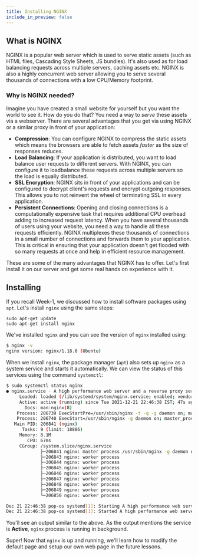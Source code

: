 ```yaml
---
title: Installing NGINX
include_in_preview: false
---
```


## What is NGINX

NGINX is a popular web server which is used to serve static assets (such as HTML files, Cascading Style Sheets, JS bundles). It's also used as for load balancing requests across multiple servers, caching assets etc. NGINX is also a highly concurrent web server allowing you to serve several thousands of connections with a low CPU/Memory footprint.

### Why is NGINX needed? 

Imagine you have created a small website for yourself but you want the world to see it. How do you do that? You need a way to _serve_ these assets via a webserver. There are several advantages that you get via using NGINX or a similar proxy in front of your application:

- **Compression**: You can configure NGINX to compress the static assets which means the browsers are able to fetch assets _faster_ as the size of responses reduces.
- **Load Balancing**: If your application is distributed, you want to load balance user requests to different servers. With NGINX, you can configure it to loadbalance these requests across multiple servers so the load is equally distributed.
- **SSL Encryption**: NGINX sits in front of your applications and can be configured to decrypt client's requests and encrypt outgoing responses. This allows you to not reinvent the wheel of terminating SSL in every application.
- **Persistent Connections**: Opening and closing connections is a computationally expensive task that requires additional CPU overhead adding to increased request latency. When you have several thousands of users using your website, you need a way to handle all these requests efficiently. NGINX multiplexes these thousands of connections in a small number of connections and forwards them to your application. This is critical in ensuring that your application doesn't get flooded with so many requests at once and help in efficient resource management. 

These are some of the many advantages that NGINX has to offer. Let's first install it on our server and get some real hands on experience with it.

## Installing

If you recall Week-1, we discussed how to install software packages using `apt`. Let's install `nginx` using the same steps:

```
sudo apt-get update
sudo apt-get install nginx
```

We've installed `nginx` and you can see the version of `nginx` installed using:

```bash
$ nginx -v                
nginx version: nginx/1.18.0 (Ubuntu)
```

When we install `nginx`, the package manager (`apt`) also sets up `nginx` as a system service and starts it automatically. We can view the status of this services using the command `systemctl`:

```bash
$ sudo systemctl status nginx             
● nginx.service - A high performance web server and a reverse proxy server
     Loaded: loaded (/lib/systemd/system/nginx.service; enabled; vendor preset: enabled)
     Active: active (running) since Tue 2021-12-21 22:46:38 IST; 47s ago
       Docs: man:nginx(8)
    Process: 206739 ExecStartPre=/usr/sbin/nginx -t -q -g daemon on; master_process on; (code=exited, status=0/SUCCESS)
    Process: 206740 ExecStart=/usr/sbin/nginx -g daemon on; master_process on; (code=exited, status=0/SUCCESS)
   Main PID: 206841 (nginx)
      Tasks: 9 (limit: 18886)
     Memory: 8.1M
        CPU: 67ms
     CGroup: /system.slice/nginx.service
             ├─206841 nginx: master process /usr/sbin/nginx -g daemon on; master_process on;
             ├─206843 nginx: worker process
             ├─206844 nginx: worker process
             ├─206845 nginx: worker process
             ├─206846 nginx: worker process
             ├─206847 nginx: worker process
             ├─206848 nginx: worker process
             ├─206849 nginx: worker process
             └─206850 nginx: worker process

Dec 21 22:46:38 pop-os systemd[1]: Starting A high performance web server and a reverse proxy server...
Dec 21 22:46:38 pop-os systemd[1]: Started A high performance web server and a reverse proxy server.
```

You'll see an output similar to the above. As the output mentions the service is **Active**, `nginx` process is running in background.

Super! Now that `nginx` is up and running, we'll learn how to modify the default page and setup our own web page in the future lessons.
